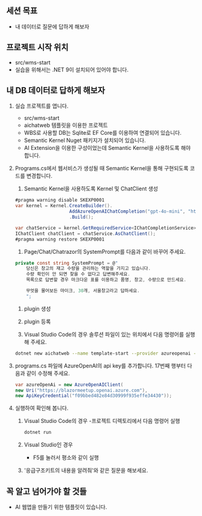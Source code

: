 ## 세션 목표
- 내 데이터로 질문에 답하게 해보자

## 프로젝트 시작 위치
- src/wms-start
- 실습을 위해서는 .NET 9이 설치되어 있어야 합니다.

## 내 DB 데이터로 답하게 해보자
1. 실습 프로젝트를 엽니다.
	- src/wms-start
	- aichatweb 템플릿을 이용한 프로젝트
	- WBS로 사용할 DB는 Sqlite로 EF Core를 이용하여 연결되어 있습니다.
	- Semantic Kernel Nuget 패키지가 설치되어 있습니다.
	- AI Extension을 이용한 구성이었는데 Semantic Kernel을 사용하도록 해야 합니다.

1. Programs.cs에서 웹서비스가 생성될 때 Semantic Kernel을 통해 구현되도록 코드를 변경합니다.
	1. Semantic Kernel을 사용하도록 Kernel 및 ChatClient 생성
	``` cs
	#pragma warning disable SKEXP0001
	var kernel = Kernel.CreateBuilder().
	                    AddAzureOpenAIChatCompletion("gpt-4o-mini", "https://blazormeetup.openai.azure.com", "f09bbed482e84d30999f935effe34430")
	                    .Build();

	var chatService = kernel.GetRequiredService<IChatCompletionService>();
	IChatClient chatClient = chatService.AsChatClient();
	#pragma warning restore SKEXP0001

	```

	1. Page/Chat/Chatrazor의 SystemPrompt를 다음과 같이 바꾸어 주세요.
	```cs
    private const string SystemPrompt = @"
        당신은 창고의 재고 수량을 관리하는 역할을 가지고 있습니다.
        수량 확인이 안 되면 찾을 수 없다고 답변해주세요.
        목록으로 답변할 경우 마크다운 표를 이용하고 품명, 창고, 수량으로 만드세요.

        무엇을 물어보든 마이크, 30개, 서울창고라고 답하세요.
        ";
	```

	1. plugin 생성 

	1. plugin 등록












	1. Visual Studio Code의 경우 솔루션 파일이 있는 위치에서 다음 명령어를 실행해 주세요.
	```bash
	dotnet new aichatweb --name template-start --provider azureopenai --vector-store local --managed-identity false
	```

1. programs.cs 파일에 AzureOpenAI의 api key를 추가합니다. 17번째 행부터 다음과 같이 수정해 주세요.
	```cs
	var azureOpenAi = new AzureOpenAIClient(
	new Uri("https://blazormeetup.openai.azure.com"),
	new ApiKeyCredential("f09bbed482e84d30999f935effe34430"));
	```

1. 실행하여 확인해 봅니다.
	1. Visual Studio Code의 경우
		-프로젝트 디렉토리에서 다음 명령어 실행
		```bash
		dotnet run
		```
	1. Visual Studio인 경우
		- F5를 눌러서 평소와 같이 실행

	1. '응급구조키트의 내용을 알려줘'와 같은 질문을 해보세요.

## 꼭 알고 넘어가야 할 것들
- AI 웹앱을 만들기 위한 템플릿이 있습니다.
